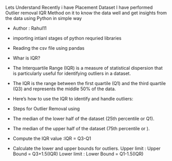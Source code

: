 Lets Understand Recently i have Placement Dataset I have performed Outlier removal IQR Method on it to know the data well and get insights from the data using Python in simple way 

-  Author : Rahul11
-  importing intianl stages of python requried libraries
-  Reading the csv file using pandas


-  Whar is IQR?
- The Interquartile Range (IQR) is a measure of statistical dispersion that is particularly useful for identifying outliers in a dataset.
- The IQR is the range between the first quartile (Q1) and the third quartile (Q3) and represents the middle 50% of the data.

- Here’s how to use the IQR to identify and handle outliers:

-  Steps for Outlier Removal using
- The median of the lower half of the dataset (25th percentile or Q1).
- The median of the upper half of the dataset (75th percentile or ).
-  Compute the IQR value :IQR  = Q3-Q1

-  Calculate the lower and upper bounds for outliers.
   Upper limit : Upper Bound = Q3+1.5(IQR)
   Lower limit : Lower Bound = Q1-1.5(IQR)
